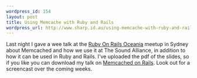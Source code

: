 ```yaml
--- 
wordpress_id: 154
layout: post
title: Using Memcache with Ruby and Rails
wordpress_url: http://www.sharp.id.au/using-memcache-with-ruby-and-rails/
---
```

Last night I gave a wee talk at the <a href="http://www.rubyonrails.com.au/">Ruby On Rails Oceania</a> meetup in Sydney about Memcached and how we use it at The Sound Alliance, in addition to how it can be used in Ruby and Rails. I've uploaded the pdf of the slides, so if you like you can download my talk on <a href="http://www.sharp.id.au/wp-content/uploads/2007/08/memcachedtalk.pdf" title="Memcached on Rails">Memcached on Rails</a>. Look out for a screencast over the coming weeks.
